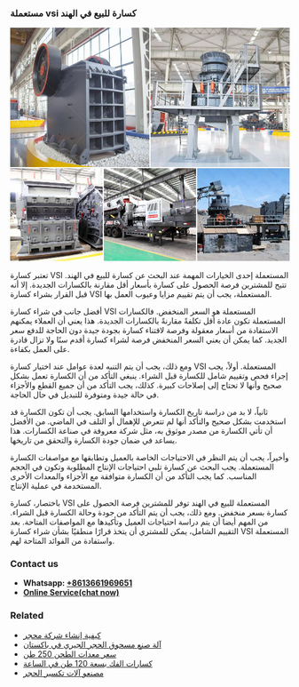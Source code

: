 <h3>مستعملة vsi كسارة للبيع في الهند</h3><img src='1701853400.jpg' alt=''><p>تعتبر كسارة VSI المستعملة إحدى الخيارات المهمة عند البحث عن كسارة للبيع في الهند. تتيح للمشترين فرصة الحصول على كسارة بأسعار أقل مقارنة بالكسارات الجديدة. إلا أنه قبل القرار بشراء كسارة VSI المستعملة، يجب أن يتم تقييم مزايا وعيوب العمل بها.</p><p>أفضل جانب في شراء كسارة VSI المستعملة هو السعر المنخفض. فالكسارات المستعملة تكون عادة أقل تكلفةً مقارنةً بالكسارات الجديدة. هذا يعني أن العملاء يمكنهم الاستفادة من أسعار معقولة وفرصة لاقتناء كسارة بجودة جيدة دون الحاجة للدفع سعر الجديد. كما يمكن أن يعني السعر المنخفض فرصة لشراء كسارة أقدم سنًا ولا تزال قادرة على العمل بكفاءة.</p><p>ومع ذلك، يجب أن يتم التنبه لعدة عوامل عند اختيار كسارة VSI المستعملة. أولاً، يجب إجراء فحص وتقييم شامل للكسارة قبل الشراء. ينبغي التأكد من أن الكسارة تعمل بشكل صحيح وأنها لا تحتاج إلى إصلاحات كبيرة. كذلك، يجب التأكد من أن جميع القطع والأجزاء في حالة جيدة ومتوفرة للتبديل في حال الحاجة.</p><p>ثانياً، لا بد من دراسة تاريخ الکسارة واستخدامها السابق. يجب أن تكون الکسارة قد استخدمت بشكل صحيح والتأكد أنها لم تتعرض للإهمال أو التلف في الماضي. من الأفضل أن تأتي الكسارة من مصدر موثوق به، مثل شركة معروفة في صناعة الكسارات. هذا يساعد في ضمان جودة الكسارة والتحقق من تاريخها.</p><p>وأخيراً، يجب أن يتم النظر في الاحتياجات الخاصة بالعميل وتطابقها مع مواصفات الكسارة المستعملة. يجب البحث عن كسارة تلبي احتياجات الإنتاج المطلوبة وتكون في الحجم المناسب. كما يجب التأكد من أن الكسارة متوافقة مع الأجزاء والمعدات الأخرى المستخدمة في عملية الإنتاج.</p><p>باختصار، كسارة VSI المستعملة للبيع في الهند توفر للمشترين فرصة الحصول على كسارة بسعر منخفض. ومع ذلك، يجب أن يتم التأكد من جودة وحالة الكسارة قبل الشراء. من المهم أيضا أن يتم دراسة احتياجات العميل وتأكيدها مع المواصفات المتاحة. بعد التقييم الشامل، يمكن للمشتري أن يتخذ قرارًا منطقيًا بشأن شراء كسارة VSI المستعملة واستفادة من الفوائد المتاحة لهم.</p><h3>Contact us</h3><ul><li><strong>Whatsapp:&nbsp;<a href="https://wa.me/8613661969651">+8613661969651</a></strong></li><li><a href="https://swt.shibang-china.com/?git&amp;zhl&amp;مستعملة vsi كسارة للبيع في الهند"><strong>Online Service(chat now)</strong></a></li></ul><h3>Related</h3><ul><li><a href='كيفية إنشاء شركة محجر.md'>كيفية إنشاء شركة محجر</a></li><li><a href='آلة صنع مسحوق الحجر الجيري في باكستان.md'>آلة صنع مسحوق الحجر الجيري في باكستان</a></li><li><a href='سعر معدات الطحن 250 طن.md'>سعر معدات الطحن 250 طن</a></li><li><a href='كسارات الفك بسعة 120 طن في الساعة.md'>كسارات الفك بسعة 120 طن في الساعة</a></li><li><a href='مصنعو آلات تكسير الحجر.md'>مصنعو آلات تكسير الحجر</a></li></ul>
